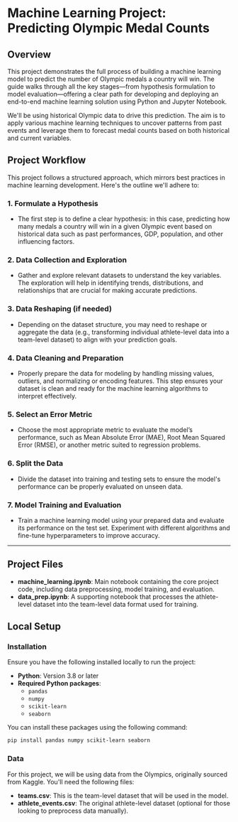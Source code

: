 # Machine Learning Project: Predicting Olympic Medal Counts

## Overview

This project demonstrates the full process of building a machine learning model to predict the number of Olympic medals a country will win. The guide walks through all the key stages—from hypothesis formulation to model evaluation—offering a clear path for developing and deploying an end-to-end machine learning solution using Python and Jupyter Notebook.

We'll be using historical Olympic data to drive this prediction. The aim is to apply various machine learning techniques to uncover patterns from past events and leverage them to forecast medal counts based on both historical and current variables.

## Project Workflow

This project follows a structured approach, which mirrors best practices in machine learning development. Here's the outline we'll adhere to:

### 1. Formulate a Hypothesis

- The first step is to define a clear hypothesis: in this case, predicting how many medals a country will win in a given Olympic event based on historical data such as past performances, GDP, population, and other influencing factors.

### 2. Data Collection and Exploration

- Gather and explore relevant datasets to understand the key variables. The exploration will help in identifying trends, distributions, and relationships that are crucial for making accurate predictions.

### 3. Data Reshaping (if needed)

- Depending on the dataset structure, you may need to reshape or aggregate the data (e.g., transforming individual athlete-level data into a team-level dataset) to align with your prediction goals.

### 4. Data Cleaning and Preparation

- Properly prepare the data for modeling by handling missing values, outliers, and normalizing or encoding features. This step ensures your dataset is clean and ready for the machine learning algorithms to interpret effectively.

### 5. Select an Error Metric

- Choose the most appropriate metric to evaluate the model’s performance, such as Mean Absolute Error (MAE), Root Mean Squared Error (RMSE), or another metric suited to regression problems.

### 6. Split the Data

- Divide the dataset into training and testing sets to ensure the model's performance can be properly evaluated on unseen data.

### 7. Model Training and Evaluation

- Train a machine learning model using your prepared data and evaluate its performance on the test set. Experiment with different algorithms and fine-tune hyperparameters to improve accuracy.

---

## Project Files

- **machine_learning.ipynb**: Main notebook containing the core project code, including data preprocessing, model training, and evaluation.
- **data_prep.ipynb**: A supporting notebook that processes the athlete-level dataset into the team-level data format used for training.

## Local Setup

### Installation

Ensure you have the following installed locally to run the project:

- **Python**: Version 3.8 or later
- **Required Python packages**:
  - `pandas`
  - `numpy`
  - `scikit-learn`
  - `seaborn`

You can install these packages using the following command:

```bash
pip install pandas numpy scikit-learn seaborn
```

### Data

For this project, we will be using data from the Olympics, originally sourced from Kaggle. You'll need the following files:

- **teams.csv**: This is the team-level dataset that will be used in the model.
- **athlete_events.csv**: The original athlete-level dataset (optional for those looking to preprocess data manually).
